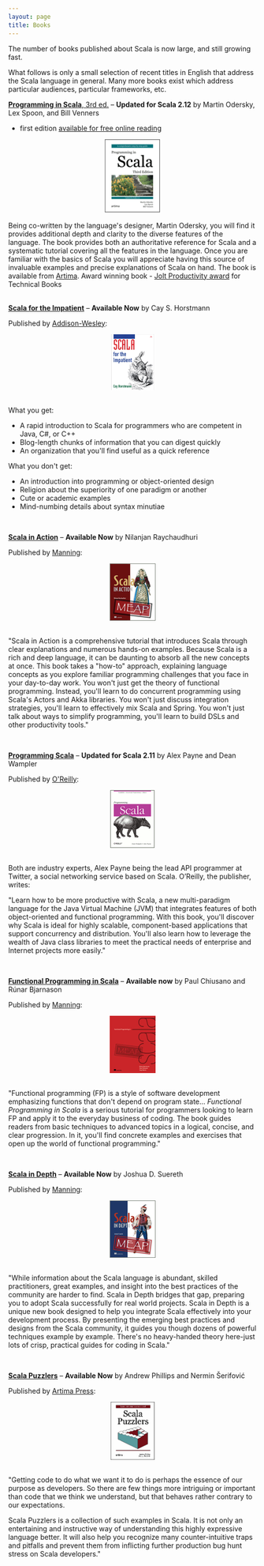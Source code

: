 ```yaml
---
layout: page
title: Books
---
```


The number of books published about Scala is now large,
and still growing fast.

What follows is only a small selection of recent titles in English that
address the Scala language in general.  Many more books exist which
address particular audiences, particular frameworks, etc.


[**Programming in
Scala**, 3rd ed.](http://booksites.artima.com/programming_in_scala_3ed)
– **Updated for Scala 2.12**
by Martin Odersky, Lex Spoon, and Bill Venners
- first edition [available for free online reading](http://www.artima.com/pins1ed/)

<div class="row">
  <div class="span2">
    <div align="center">
    <a href="http://booksites.artima.com/programming_in_scala_3ed">
      <img src="/resources/img/books/ProgrammingInScala.gif" alt="Programming in Scala book cover">
    </a>
    </div>
  </div>
  <div class="span8" style="padding-top: 15px;">
Being co-written by the language's designer, Martin Odersky, you will
find it provides additional depth and clarity to the diverse features of
the language. The book provides both an authoritative reference for
Scala and a systematic tutorial covering all the features in the
language. Once you are familiar with the basics of Scala you will
appreciate having this source of invaluable examples and precise
explanations of Scala on hand. The book is available
from <a href="http://booksites.artima.com/programming_in_scala_3ed">Artima</a>.
Award winning book - <a href="http://www.drdobbs.com/joltawards/232601431">Jolt Productivity award</a>
for Technical Books
  </div>
</div>

<br/>

[**Scala for the Impatient**](http://www.horstmann.com/scala/index.html)
– **Available Now**
by Cay S. Horstmann

Published by [Addison-Wesley](http://www.pearsoned.co.uk/Imprints/Addison-Wesley/):

<div class="row">
  <div class="span2">
    <div align="center">
    <a href="http://www.horstmann.com/scala/index.html">
      <img src="/resources/img/books/scala_for_the_impatient.png" alt="Scala for the Impatient book cover">
    </a>
    </div>
  </div>
  <div class="span8" style="padding-top: 15px;">

What you get:

  <ul>
    <li> A rapid introduction to Scala for programmers who are competent in Java, C#, or C++ </li>
    <li> Blog-length chunks of information that you can digest quickly </li>
    <li> An organization that you'll find useful as a quick reference </li>
  </ul>

What you don't get:

  <ul>
    <li> An introduction into programming or object-oriented design </li>
    <li> Religion about the superiority of one paradigm or another </li>
    <li> Cute or academic examples </li>
    <li> Mind-numbing details about syntax minutiae </li>
  </ul>
  </div>
</div>

<br />

[**Scala in Action**](http://www.manning.com/raychaudhuri)
– **Available Now**
by Nilanjan Raychaudhuri

Published by [Manning](http://www.manning.com):

<div class="row">
  <div class="span2">
    <div align="center">
    <a href="http://www.manning.com/raychaudhuri">
      <img src="/resources/img/books/icon_Scala_in_Action_93x116.png" alt="Scala in Action book cover">
    </a>
    </div>
  </div>
  <div class="span8" style="padding-top: 15px;">

"Scala in Action is a comprehensive tutorial that introduces Scala
through clear explanations and numerous hands-on examples. Because Scala
is a rich and deep language, it can be daunting to absorb all the new
concepts at once. This book takes a "how-to" approach, explaining
language concepts as you explore familiar programming challenges that
you face in your day-to-day work. You won't just get the theory of
functional programming. Instead, you'll learn to do concurrent
programming using Scala's Actors and Akka libraries. You won't just
discuss integration strategies, you'll learn to effectively mix Scala
and Spring. You won't just talk about ways to simplify programming,
you'll learn to build DSLs and other productivity tools."
  </div>
</div>

<br />

[**Programming
Scala**](http://shop.oreilly.com/product/0636920033073.do)
– **Updated for Scala 2.11**
by Alex Payne and Dean Wampler

Published by [O'Reilly](http://www.oreilly.com):

<div class="row">
  <div class="span2">
    <div align="center">
    <a href="http://shop.oreilly.com/product/0636920033073.do">
      <img src="/resources/img/books/ProgrammingScala-final-border.gif" alt="Programming Scala book cover">
    </a>
    </div>
  </div>
  <div class="span8" style="padding-top: 15px;">

Both are industry experts, Alex Payne being the lead API programmer at
Twitter, a social networking service based on
Scala. O’Reilly, the
publisher, writes:

"Learn how to be more productive with Scala, a new multi-paradigm
language for the Java Virtual Machine (JVM) that integrates features of
both object-oriented and functional programming. With this book, you'll
discover why Scala is ideal for highly scalable, component-based
applications that support concurrency and distribution. You'll also
learn how to leverage the wealth of Java class libraries to meet the
practical needs of enterprise and Internet projects more easily."

  </div>
</div>

<br />

[**Functional Programming in
Scala**](https://www.manning.com/books/functional-programming-in-scala)
– **Available now**
by Paul Chiusano and Rúnar Bjarnason

Published by [Manning](http://www.manning.com):

<div class="row">
  <div class="span2">
    <div align="center">
    <a href="https://www.manning.com/books/functional-programming-in-scala">
      <img src="/resources/img/books/FPiS_93x116.png" alt="Functional Programming in Scala book cover">
    </a>
    </div>
  </div>
  <div class="span8" style="padding-top: 15px;">

"Functional programming (FP) is a style of software development emphasizing functions that don't depend on program state... <i>Functional Programming in Scala</i> is a serious tutorial for programmers looking to learn FP and apply it to the everyday business of coding. The book guides readers from basic techniques to advanced topics in a logical, concise, and clear progression. In it, you'll find concrete examples and exercises that open up the world of functional programming."
  </div>
</div>

<br/>

[**Scala in Depth**](http://www.manning.com/suereth)
– **Available Now**
by Joshua D. Suereth

Published by [Manning](http://www.manning.com):


<div class="row">
  <div class="span2">
    <div align="center">
    <a href="http://www.manning.com/suereth">
      <img src="/resources/img/books/icon_Scala_in_Depth_93x116.png" alt="Scala in Depth book cover">
    </a>
    </div>
  </div>
  <div class="span8" style="padding-top: 15px;">

"While information about the Scala language is abundant, skilled
practitioners, great examples, and insight into the best practices of
the community are harder to find. Scala in Depth bridges that gap,
preparing you to adopt Scala successfully for real world projects. Scala
in Depth is a unique new book designed to help you integrate Scala
effectively into your development process. By presenting the emerging
best practices and designs from the Scala community, it guides you
though dozens of powerful techniques example by example. There's no
heavy-handed theory here-just lots of crisp, practical guides for coding
in Scala."

  </div>
</div>

<br />

[**Scala Puzzlers**](http://www.artima.com/shop/scala_puzzlers)
– **Available Now**
by Andrew Phillips and Nermin Šerifović

Published by [Artima Press](http://www.artima.com/index.jsp):

<div class="row">
  <div class="span2">
    <div align="center">
    <a href="http://www.artima.com/shop/scala_puzzlers">
      <img src="/resources/img/books/puzzlersCover117x89.gif" alt="Scala Puzzlers book cover">
    </a>
    </div>
  </div>
  <div class="span8" style="padding-top: 15px;">

"Getting code to do what we want it to do is perhaps the essence of our purpose as developers.
So there are few things more intriguing or important than code that we think we understand, but that behaves rather contrary to our expectations.

Scala Puzzlers is a collection of such examples in Scala. It is not only an entertaining and instructive way of understanding this highly expressive language better. It will also help you recognize many counter-intuitive traps and pitfalls and prevent them from inflicting further production bug hunt stress on Scala developers."
  </div>
</div>

